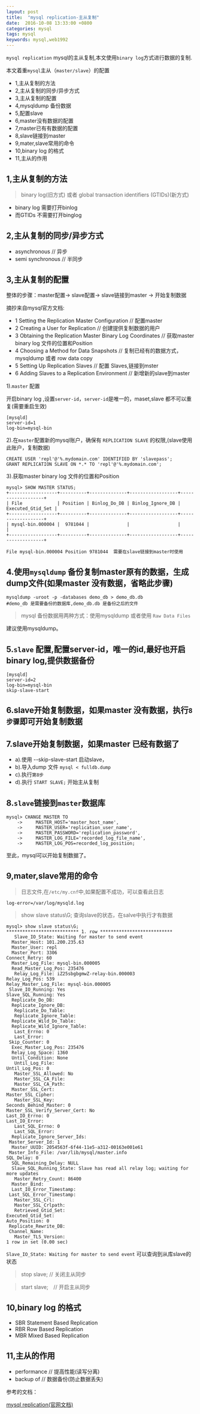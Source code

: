 ```yaml
---
layout: post
title:  "mysql replication-主从复制"
date:  2016-10-08 13:33:00 +0800
categories: mysql
tags: mysql
keywords: mysql,web1992
---
```


`mysql replication` mysql的主从复制,本文使用`binary log`方式进行数据的复制.

本文着重`mysql`主从（`master/slave`）的配置

<!--more-->



- 1,主从复制的方法
- 2,主从复制的同步/异步方式
- 3,主从复制的配置
- 4,mysqldump 备份数据
- 5,配置slave
- 6,master没有数据的配置
- 7,master已有有数据的配置
- 8,slave链接到master
- 9,mater,slave常用的命令
- 10,binary log  的格式
- 11,主从的作用

1,主从复制的方法
---

>binary log(旧方式) 或者 global transaction identifiers (GTIDs)(新方式)

- binary log 需要打开binlog
- 而GTIDs 不需要打开binglog

2,主从复制的同步/异步方式
---

- asynchronous  // 异步
- semi synchronous // 半同步

3,主从复制的配置
---

整体的步骤：master配置-> slave配置-> slave链接到master -> 开始复制数据

摘抄来自mysql官方文档:

- 1 Setting the Replication Master Configuration //  配置master
- 2 Creating a User for Replication // 创建提供复制数据的用户
- 3 Obtaining the Replication Master Binary Log Coordinates // 获取master binary log 文件的位置和Position 
- 4 Choosing a Method for Data Snapshots // 复制已经有的数据方式，mysqldump 或者 row data copy
- 5 Setting Up Replication Slaves // 配置 Slaves,链接到mster
- 6 Adding Slaves to a Replication Environment // 新增新的slave到master

1).`master` 配置

开启binary log ,设置`server-id`，`server-id`是唯一的，maset,slave 都不可以重复(需要重启生效)

	[mysqld]
	server-id=1
	log-bin=mysql-bin


2).在`master`配置新的mysql账户，确保有  `REPLICATION SLAVE` 的权限,(slave使用此账户，复制数据)

	CREATE USER 'repl'@'%.mydomain.com' IDENTIFIED BY 'slavepass';
	GRANT REPLICATION SLAVE ON *.* TO 'repl'@'%.mydomain.com';
	
3).获取master binary log 文件的位置和Position 

	mysql> SHOW MASTER STATUS;
	+------------------+----------+--------------+------------------+-------------------+
	| File             | Position | Binlog_Do_DB | Binlog_Ignore_DB | Executed_Gtid_Set |
	+------------------+----------+--------------+------------------+-------------------+
	| mysql-bin.000004 |  9781044 |              |                  |                   |
	+------------------+----------+--------------+------------------+-------------------+

	File mysql-bin.000004 Position 9781044  需要在slave链接到master时使用
	


4.使用`mysqldump` 备份复制master原有的数据，生成dump文件(如果master 没有数据，省略此步骤)
---

	mysqldump -uroot -p -databases demo_db > demo_db.db
    #demo_db 是需要备份的数据库,demo_db.db 是备份之后的文件
	
> mysql 备份数据用两种方式：使用mysqldump 或者使用 `Raw Data Files`

建议使用mysqldump。


5.`slave` 配置,配置server-id，唯一的id,最好也开启binary log,提供数据备份
---
	[mysqld]
	server-id=2
	log-bin=mysql-bin
	skip-slave-start

	
	
6.slave开始复制数据，如果master 没有数据，执行`8步骤`即可开始复制数据
---


7.slave开始复制数据，如果master 已经有数据了
---
- a).使用 --skip-slave-start 启动slave，
- b).导入dump 文件 `mysql < fulldb.dump`
- c).执行`第8步`
- d).执行 `START SLAVE;` 开始主从复制





8.`slave`链接到`master`数据库
---
	mysql> CHANGE MASTER TO
		->     MASTER_HOST='master_host_name',
		->     MASTER_USER='replication_user_name',
		->     MASTER_PASSWORD='replication_password',
		->     MASTER_LOG_FILE='recorded_log_file_name',
		->     MASTER_LOG_POS=recorded_log_position;

	

至此，mysql可以开始复制数据了。

9,mater,slave常用的命令
---

> 日志文件,在`/etc/my.cnf`中,如果配置不成功，可以查看此日志

	log-error=/var/log/mysqld.log

> show slave status\G; 查询slave的状态，在salve中执行才有数据

    mysql> show slave status\G;
    *************************** 1. row ***************************
       Slave_IO_State: Waiting for master to send event
      Master_Host: 101.200.235.63
      Master_User: repl
      Master_Port: 3306
    Connect_Retry: 60
      Master_Log_File: mysql-bin.000005
      Read_Master_Log_Pos: 235476
       Relay_Log_File: iZ25sbgbgmwZ-relay-bin.000003
    Relay_Log_Pos: 539
    Relay_Master_Log_File: mysql-bin.000005
     Slave_IO_Running: Yes
    Slave_SQL_Running: Yes
      Replicate_Do_DB: 
      Replicate_Ignore_DB: 
       Replicate_Do_Table: 
       Replicate_Ignore_Table: 
      Replicate_Wild_Do_Table: 
      Replicate_Wild_Ignore_Table: 
       Last_Errno: 0
       Last_Error: 
     Skip_Counter: 0
      Exec_Master_Log_Pos: 235476
      Relay_Log_Space: 1360
      Until_Condition: None
       Until_Log_File: 
    Until_Log_Pos: 0
       Master_SSL_Allowed: No
       Master_SSL_CA_File: 
       Master_SSL_CA_Path: 
      Master_SSL_Cert: 
    Master_SSL_Cipher: 
       Master_SSL_Key: 
    Seconds_Behind_Master: 0
    Master_SSL_Verify_Server_Cert: No
    Last_IO_Errno: 0
    Last_IO_Error: 
       Last_SQL_Errno: 0
       Last_SQL_Error: 
      Replicate_Ignore_Server_Ids: 
     Master_Server_Id: 1
      Master_UUID: 2054563f-6f44-11e5-a312-00163e001e61
     Master_Info_File: /var/lib/mysql/master.info
    SQL_Delay: 0
      SQL_Remaining_Delay: NULL
      Slave_SQL_Running_State: Slave has read all relay log; waiting for more updates
       Master_Retry_Count: 86400
      Master_Bind: 
      Last_IO_Error_Timestamp: 
     Last_SQL_Error_Timestamp: 
       Master_SSL_Crl: 
       Master_SSL_Crlpath: 
       Retrieved_Gtid_Set: 
    Executed_Gtid_Set: 
    Auto_Position: 0
     Replicate_Rewrite_DB: 
     Channel_Name: 
       Master_TLS_Version: 
    1 row in set (0.00 sec)



`Slave_IO_State: Waiting for master to send event` 可以查询到从库slave的状态

> stop slave;   // 关闭主从同步

> start slave;　// 开启主从同步

10,binary log  的格式
---

- SBR	Statement Based Replication
- RBR	Row Based Replication
- MBR	Mixed Based Replication


11,主从的作用
---

- performance // 提高性能(读写分离)
- backup of // 数据备份(防止数据丢失)




参考的文档：

[mysql replication(官网文档)](http://dev.mysql.com/doc/refman/5.7/en/replication.html)



